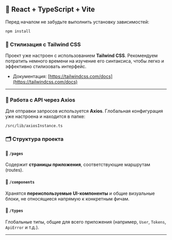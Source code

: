 ## 🚀 React + TypeScript + Vite

Перед началом не забудьте выполнить установку зависимостей:

```bash
npm install
```

### 🎨 Стилизация с Tailwind CSS

Проект уже настроен с использованием **Tailwind CSS**.
Рекомендуем потратить немного времени на изучение его синтаксиса, чтобы легко и эффективно стилизовать интерфейс.

* Документация: [https://tailwindcss.com/docs](https://tailwindcss.com/docs)

---

### 📡 Работа с API через Axios

Для отправки запросов используется **Axios**.
Глобальная конфигурация уже настроена и находится в папке:

```
/src/lib/axiosInstance.ts
```


### 🗂️ Структура проекта

#### 📁 `/pages`

Содержит **страницы приложения**, соответствующие маршрутам (routes).

#### 📁 `/components`

Хранятся **переиспользуемые UI-компоненты** и общие визуальные блоки, не относящиеся напрямую к конкретным фичам.


#### 📁 `/types`

Глобальные типы, общие для всего приложения (например, `User`, `Tokens`, `ApiError` и т.д.).



---

